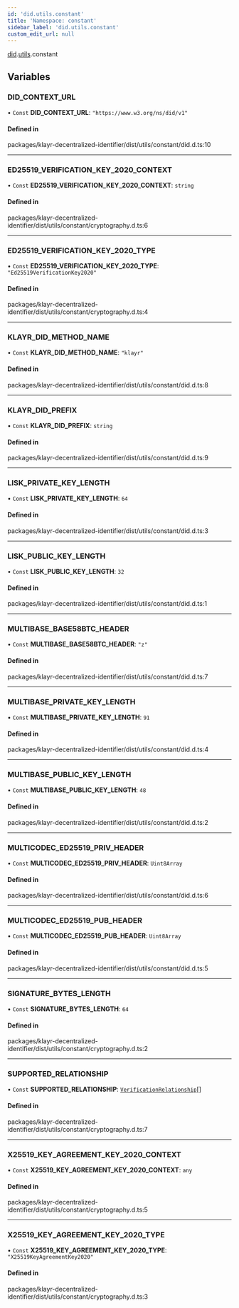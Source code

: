 ```yaml
---
id: 'did.utils.constant'
title: 'Namespace: constant'
sidebar_label: 'did.utils.constant'
custom_edit_url: null
---
```


[did](did.md).[utils](did.utils.md).constant

## Variables

### DID_CONTEXT_URL

• `Const` **DID_CONTEXT_URL**: `"https://www.w3.org/ns/did/v1"`

#### Defined in

packages/klayr-decentralized-identifier/dist/utils/constant/did.d.ts:10

---

### ED25519_VERIFICATION_KEY_2020_CONTEXT

• `Const` **ED25519_VERIFICATION_KEY_2020_CONTEXT**: `string`

#### Defined in

packages/klayr-decentralized-identifier/dist/utils/constant/cryptography.d.ts:6

---

### ED25519_VERIFICATION_KEY_2020_TYPE

• `Const` **ED25519_VERIFICATION_KEY_2020_TYPE**: `"Ed25519VerificationKey2020"`

#### Defined in

packages/klayr-decentralized-identifier/dist/utils/constant/cryptography.d.ts:4

---

### KLAYR_DID_METHOD_NAME

• `Const` **KLAYR_DID_METHOD_NAME**: `"klayr"`

#### Defined in

packages/klayr-decentralized-identifier/dist/utils/constant/did.d.ts:8

---

### KLAYR_DID_PREFIX

• `Const` **KLAYR_DID_PREFIX**: `string`

#### Defined in

packages/klayr-decentralized-identifier/dist/utils/constant/did.d.ts:9

---

### LISK_PRIVATE_KEY_LENGTH

• `Const` **LISK_PRIVATE_KEY_LENGTH**: `64`

#### Defined in

packages/klayr-decentralized-identifier/dist/utils/constant/did.d.ts:3

---

### LISK_PUBLIC_KEY_LENGTH

• `Const` **LISK_PUBLIC_KEY_LENGTH**: `32`

#### Defined in

packages/klayr-decentralized-identifier/dist/utils/constant/did.d.ts:1

---

### MULTIBASE_BASE58BTC_HEADER

• `Const` **MULTIBASE_BASE58BTC_HEADER**: `"z"`

#### Defined in

packages/klayr-decentralized-identifier/dist/utils/constant/did.d.ts:7

---

### MULTIBASE_PRIVATE_KEY_LENGTH

• `Const` **MULTIBASE_PRIVATE_KEY_LENGTH**: `91`

#### Defined in

packages/klayr-decentralized-identifier/dist/utils/constant/did.d.ts:4

---

### MULTIBASE_PUBLIC_KEY_LENGTH

• `Const` **MULTIBASE_PUBLIC_KEY_LENGTH**: `48`

#### Defined in

packages/klayr-decentralized-identifier/dist/utils/constant/did.d.ts:2

---

### MULTICODEC_ED25519_PRIV_HEADER

• `Const` **MULTICODEC_ED25519_PRIV_HEADER**: `Uint8Array`

#### Defined in

packages/klayr-decentralized-identifier/dist/utils/constant/did.d.ts:6

---

### MULTICODEC_ED25519_PUB_HEADER

• `Const` **MULTICODEC_ED25519_PUB_HEADER**: `Uint8Array`

#### Defined in

packages/klayr-decentralized-identifier/dist/utils/constant/did.d.ts:5

---

### SIGNATURE_BYTES_LENGTH

• `Const` **SIGNATURE_BYTES_LENGTH**: `64`

#### Defined in

packages/klayr-decentralized-identifier/dist/utils/constant/cryptography.d.ts:2

---

### SUPPORTED_RELATIONSHIP

• `Const` **SUPPORTED_RELATIONSHIP**: [`VerificationRelationship`](did.md#verificationrelationship)[]

#### Defined in

packages/klayr-decentralized-identifier/dist/utils/constant/cryptography.d.ts:7

---

### X25519_KEY_AGREEMENT_KEY_2020_CONTEXT

• `Const` **X25519_KEY_AGREEMENT_KEY_2020_CONTEXT**: `any`

#### Defined in

packages/klayr-decentralized-identifier/dist/utils/constant/cryptography.d.ts:5

---

### X25519_KEY_AGREEMENT_KEY_2020_TYPE

• `Const` **X25519_KEY_AGREEMENT_KEY_2020_TYPE**: `"X25519KeyAgreementKey2020"`

#### Defined in

packages/klayr-decentralized-identifier/dist/utils/constant/cryptography.d.ts:3
